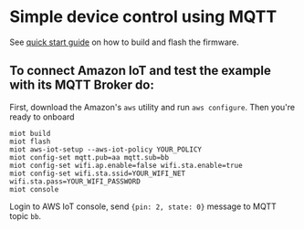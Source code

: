 # Simple device control using MQTT

See [quick start guide](https://mongoose-iot.com/docs/#/quickstart/)
on how to build and flash the firmware.


## To connect Amazon IoT and test the example with its MQTT Broker do:
First, download the Amazon's `aws` utility and run `aws configure`.
Then you're ready to onboard

```
miot build
miot flash
miot aws-iot-setup --aws-iot-policy YOUR_POLICY
miot config-set mqtt.pub=aa mqtt.sub=bb
miot config-set wifi.ap.enable=false wifi.sta.enable=true
miot config-set wifi.sta.ssid=YOUR_WIFI_NET wifi.sta.pass=YOUR_WIFI_PASSWORD
miot console
```

Login to AWS IoT console, send `{pin: 2, state: 0}` message to MQTT topic `bb`.
